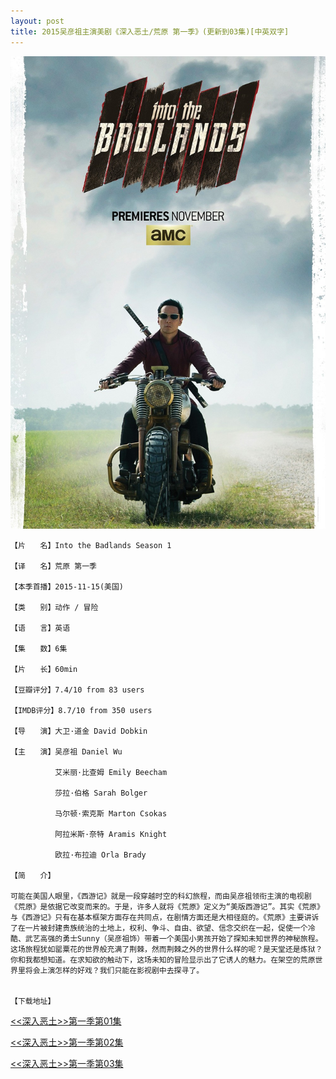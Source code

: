 ```yaml
---
layout: post
title: 2015吴彦祖主演美剧《深入恶土/荒原 第一季》(更新到03集)[中英双字]
---
```



![sret](https://raw.githubusercontent.com/daniel163/daniel163.github.io/master/images/meiju/sret/sret.jpg)

	【片　　名】Into the Badlands Season 1

	【译　　名】荒原 第一季

	【本季首播】2015-11-15(美国)

	【类　　别】动作 / 冒险

	【语　　言】英语

	【集　　数】6集

	【片　　长】60min

	【豆瓣评分】7.4/10 from 83 users

	【IMDB评分】8.7/10 from 350 users

	【导　　演】大卫·道金 David Dobkin

	【主　　演】吴彦祖 Daniel Wu

	　　　　　　艾米丽·比查姆 Emily Beecham

	　　　　　　莎拉·伯格 Sarah Bolger

	　　　　　　马尔顿·索克斯 Marton Csokas　

	　　　　　　阿拉米斯·奈特 Aramis Knight

	　　　　　　欧拉·布拉迪 Orla Brady　　　　　　

	【简　　介】

	可能在美国人眼里，《西游记》就是一段穿越时空的科幻旅程，而由吴彦祖领衔主演的电视剧《荒原》是依据它改变而来的。于是，许多人就将《荒原》定义为“美版西游记”。其实《荒原》与《西游记》只有在基本框架方面存在共同点，在剧情方面还是大相径庭的。《荒原》主要讲诉了在一片被封建贵族统治的土地上，权利、争斗、自由、欲望、信念交织在一起，促使一个冷酷、武艺高强的勇士Sunny（吴彦祖饰）带着一个美国小男孩开始了探知未知世界的神秘旅程。这场旅程犹如罂粟花的世界般充满了荆棘，然而荆棘之外的世界什么样的呢？是天堂还是炼狱？你和我都想知道。在求知欲的触动下，这场未知的冒险显示出了它诱人的魅力。在架空的荒原世界里将会上演怎样的好戏？我们只能在影视剧中去探寻了。


	【下载地址】


[<<深入恶土>>第一季第01集](ftp://a:a@dq.dl1234.com:8006/[电影天堂www.dy2018.com]荒原第一季第01集[中英双字].mkv) 


[<<深入恶土>>第一季第02集](ftp://b:b@dq.dl1234.com:8006/[电影天堂www.dy2018.com]荒原第一季第02集[中英双字].mkv)


[<<深入恶土>>第一季第03集](ftp://c:c@dq.dl1234.com:8006/[电影天堂www.dy2018.com]荒原第一季第03集[中英双字].mkv)
